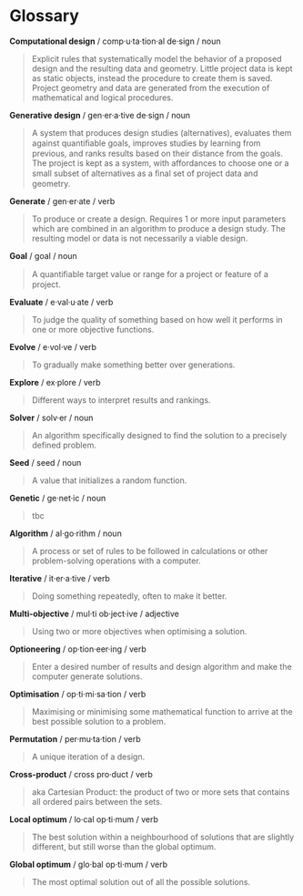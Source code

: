 # Glossary

**Computational design** / comp·u·ta·tion·al de·sign / noun

> Explicit rules that systematically model the behavior of a proposed design and the resulting data and geometry. Little project data is kept as static objects, instead the procedure to create them is saved. Project geometry and data are generated from the execution of mathematical and logical procedures.

**Generative design** / gen·er·a·tive de·sign / noun

> A system that produces design studies \(alternatives\), evaluates them against quantiﬁable goals, improves studies by learning from previous, and ranks results based on their distance from the goals. The project is kept as a system, with affordances to choose one or a small subset of alternatives as a ﬁnal set of project data and geometry.

**Generate** / gen·er·ate / verb

> To produce or create a design. Requires 1 or more input parameters which are combined in an algorithm to produce a design study. The resulting model or data is not necessarily a viable design.

**Goal** / goal / noun

> A quantiﬁable target value or range for a project or feature of a project.

**Evaluate** / e·val·u·ate / verb

> To judge the quality of something based on how well it performs in one or more objective functions.

**Evolve** / e·vol·ve / verb

> To gradually make something better over generations.

**Explore** / ex·plore / verb

> Different ways to interpret results and rankings.

**Solver** / solv·er / noun

> An algorithm specifically designed to find the solution to a precisely defined problem.

**Seed** / seed / noun

> A value that initializes a random function.

**Genetic** / ge·net·ic / noun

> tbc

**Algorithm** / al·go·rithm / noun

> A process or set of rules to be followed in calculations or other problem-solving operations with a computer.

**Iterative** / it·er·a·tive / verb

> Doing something repeatedly, often to make it better.

**Multi-objective** / mul·ti ob·ject·ive / adjective

> Using two or more objectives when optimising a solution.

**Optioneering** / op·tion·eer·ing / verb

> Enter a desired number of results and design algorithm and make the computer generate solutions.

**Optimisation** / op·ti·mi·sa·tion / verb

> Maximising or minimising some mathematical function to arrive at the best possible solution to a problem.

**Permutation** / per·mu·ta·tion / verb

> A unique iteration of a design.

**Cross-product** / cross pro·duct / verb

> aka Cartesian Product: the product of two or more sets that contains all ordered pairs between the sets.

**Local optimum** / lo·cal op·ti·mum / verb

> The best solution within a neighbourhood of solutions that are slightly different, but still worse than the global optimum.

**Global optimum** / glo·bal op·ti·mum / verb

> The most optimal solution out of all the possible solutions.

